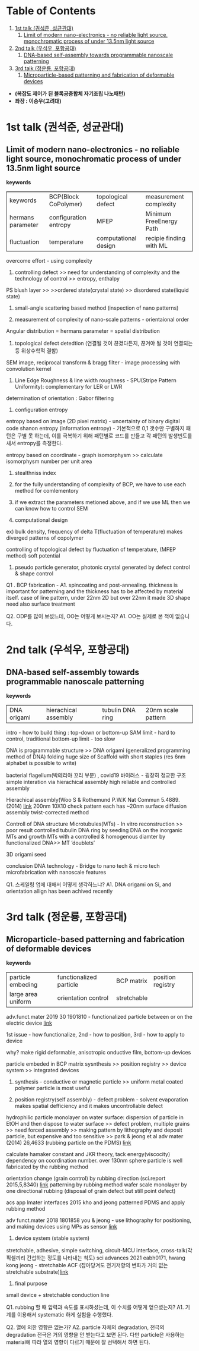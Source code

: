 
# Table of Contents

1.  [1st talk (권석준, 성균관대)](#org255d443)
    1.  [Limit of modern nano-electronics - no reliable light source, monochromatic process of under 13.5nm light source](#org61b14b3)
2.  [2nd talk (우석우, 포항공대)](#org31ce6da)
    1.  [DNA-based self-assembly towards programmable nanoscale patterning](#org10df208)
3.  [3rd talk (정운룡, 포항공대)](#orgd188f48)
    1.  [Microparticle-based patterning and fabrication of deformable devices](#org4db7285)

-   **(복잡도 제어가 된 블록공중합체 자기조립 나노패턴)**
-   **좌장 : 이승우(고려대)**


<a id="org255d443"></a>

# 1st talk (권석준, 성균관대)


<a id="org61b14b3"></a>

## Limit of modern nano-electronics - no reliable light source, monochromatic process of under 13.5nm light source

**keywords**

<table border="2" cellspacing="0" cellpadding="6" rules="groups" frame="hsides">


<colgroup>
<col  class="org-left" />

<col  class="org-left" />

<col  class="org-left" />

<col  class="org-left" />
</colgroup>
<tbody>
<tr>
<td class="org-left">keywords</td>
<td class="org-left">BCP(Block CoPolymer)</td>
<td class="org-left">topological defect</td>
<td class="org-left">measurement complexity</td>
</tr>


<tr>
<td class="org-left">hermans parameter</td>
<td class="org-left">configuration entropy</td>
<td class="org-left">MFEP</td>
<td class="org-left">Minimum FreeEnergy Path</td>
</tr>


<tr>
<td class="org-left">fluctuation</td>
<td class="org-left">temperature</td>
<td class="org-left">computational design</td>
<td class="org-left">recipie finding with ML</td>
</tr>
</tbody>
</table>

overcome effort - using complexity

1.  controlling defect >> need for understanding of complexity and the technology of control >> entropy, enthalpy

PS blush layer >> >>ordered state(crystal state) >> disordered state(liquid state)

1.  small-angle scattering based method (inspection of nano patterns)

2.  measurement of complexity of nano-scale patterns - orientaional order

Angular distribution = hermans parameter = spatial distribution

1.  topological defect detedtion (연결될 것이 끊겼다든지, 끊겨야 될 것이 연결되는 등 위상수학적 결함)

SEM image, reciprocal transform & bragg filter - image processing with convolution kernel

1.  Line Edge Roughness & line width roughness - SPU(Stripe Pattern Uniformity): complementary for LER or LWR

determination of orientation : Gabor filtering

1.  configuration entropy

entropy based on image (2D pixel matrix) - uncertainty of binary digital code
shanon entropy (information entropy) - 기본적으로 0,1 갯수만 구별하지 패턴은 구별 못 하는데, 이를 극복하기 위해 패턴별로 코드를 만들고 각 패턴의 발생빈도를 새서 entropy를 측정한다.

entropy based on coordinate - graph isomorphysm >> calculate isomorphysm number per unit area

1.  stealthniss index

2.  for the fully understanding of complexity of BCP, we have to use each method for comlementory

3.  if we extract the parameters metioned above, and if we use ML then we can know how to control SEM

4.  computational design

ex) bulk density, frequency of delta T(fluctuation of temperature) makes diverged patterns of copolymer

controlling of topological defect by fluctuation of temperature, (MFEP method)
soft potential

1.  pseudo particle generator, photonic crystal generated by defect control & shape control

Q1 . BCP fabrication -
A1. spincoating and post-annealing. thickness is important for patterning and the thickness has to be affected by material itself.
case of line pattern, under 22nm 2D but over 22nm it made 3D shape
need also surface treatment

Q2. ODP를 많이 보셨느데, OO는 어떻게 보시는지?
A1. OO는 실제로 본 적이 없습니다.


<a id="org31ce6da"></a>

# 2nd talk (우석우, 포항공대)


<a id="org10df208"></a>

## DNA-based self-assembly towards programmable nanoscale patterning

**keywords**

<table border="2" cellspacing="0" cellpadding="6" rules="groups" frame="hsides">


<colgroup>
<col  class="org-left" />

<col  class="org-left" />

<col  class="org-left" />

<col  class="org-left" />
</colgroup>
<tbody>
<tr>
<td class="org-left">DNA origami</td>
<td class="org-left">hierachical assembly</td>
<td class="org-left">tubulin DNA ring</td>
<td class="org-left">20nm scale pattern</td>
</tr>
</tbody>
</table>

intro - how to build thing : top-down or bottom-up
SAM limit - hard to control, traditional bottom-up limit - too slow

DNA is programmable structure >> DNA origami (generalized programming method of DNA)
folding huge size of Scaffold with short staples (res 6nm alphabet is possible to write)

bacterial flagellum(박테리아 꼬리 부분) , covid19 바이러스 - 굉장히 정교한 구조
simple interation via hierachical assembly
high reliable and controlled assembly

Hierachical assembly(Woo S & Rothemund P.W.K Nat Commun 5.4889.(2014) [link](https://www.nature.com/articles/ncomms5889)
200nm 10X10 check pattern each has ~20nm
surface diffusion assembly
twist-corrected method

Controll of DNA structure
Microtubules(MTs) - In vitro reconstruction >> poor result
controlled tubulin DNA ring by seeding DNA on the inorganic MTs and growth
MTs with a controlled & homogenous diamter by functionalized DNA>> MT &rsquo;doublets&rsquo;

3D origami seed

conclusion
DNA technology - Bridge to nano tech & micro tech
microfabrication with nanoscale features

Q1. 스케일링 업에 대해서 어떻게 생각하느냐?
A1. DNA origami on Si, and orientation allign has been achived recently


<a id="orgd188f48"></a>

# 3rd talk (정운룡, 포항공대)


<a id="org4db7285"></a>

## Microparticle-based patterning and fabrication of deformable devices

**keywords**

<table border="2" cellspacing="0" cellpadding="6" rules="groups" frame="hsides">


<colgroup>
<col  class="org-left" />

<col  class="org-left" />

<col  class="org-left" />

<col  class="org-left" />
</colgroup>
<tbody>
<tr>
<td class="org-left">particle embeding</td>
<td class="org-left">functionalized particle</td>
<td class="org-left">BCP matrix</td>
<td class="org-left">position registry</td>
</tr>


<tr>
<td class="org-left">large area uniform</td>
<td class="org-left">orientation control</td>
<td class="org-left">stretchable</td>
<td class="org-left">&#xa0;</td>
</tr>
</tbody>
</table>

adv.funct.mater 2019 30 1901810 - functionalized particle between or on the electric device [link](https://onlinelibrary.wiley.com/doi/10.1002/adfm.201901810)

1st issue - how functionalize, 2nd - how to position, 3rd - how to apply to device

why? make rigid deformable, anisotropic onductive film, bottom-up devices

particle embeded in BCP matrix
sysnthesis >> position registry >> device system >> integrated devices

1.  synthesis - conductive or magnetic particle >> uniform metal coated polymer particle is most useful

2.  position registry(self assembly) - defect problem - solvent evaporation makes spatial defficiency and it makes uncontrollable defect

hydrophilic particle monolayer on water surface: dispersion of particle in EtOH and then dispose to water surface >> defect problem, multiple grains >> need forced assembly >> making pattern by lithography and deposit particle, but expensive and too sensitive >> park & jeong et al adv mater (2014) 26,4633 (rubbing particle on the PDMS) [link](https://onlinelibrary.wiley.com/doi/abs/10.1002/adma.201305875)

calculate hamaker constant and JKR theory, tack energy(viscocity) dependency on coordination number. over 130nm sphere particle is well fabricated by the rubbing method

orientation change (grain control) by rubbing direction (sci.report 2015,5,8340)  [link](https://www.nature.com/articles/srep08340)
patterning by rubbing method
wafer scale monolayer by one directional rubbing (disposal of grain defect but still point defect)

acs app lmater interfaces 2015 kho and jeong
patterned PDMS and apply rubbing method

adv funct.mater 2018 1801858 you & jeong - use lithography for positioning, and making devices using MPs as sensor [link](https://onlinelibrary.wiley.com/doi/abs/10.1002/adfm.201801858)

1.  device system (stable system)

stretchable, adhesive, simple switching, circuit-MCU interface, cross-talk(각 픽셀끼리 간섭하는 정도를 나타내는 척도)
sci advances 2021 eabh0171, hwang kong jeong - stretchable ACF (잡아당겨도 전기저항의 변화가 거의 없는 stretchable substrate)[link](https://www.science.org/doi/10.1126/sciadv.abh0171)

1.  final purpose

small device + stretchable conduction line

Q1. rubbing 할 때 압력과 속도를 표시하셨는데, 이 수치를 어떻게 얻으셨는지?
A1. 기계를 이용해서 systematic 하게 실험을 수행했다.

Q2. 열에 의한 영향은 없는가?
A2. particle 자체의 degradation, 전극의 degradation
전극은 거의 영향을 안 받는다고 보면 된다. 다만 particle은 사용하는 material에 따라 열의 영향이 다르기 때문에 잘 선택해서 하면 된다.
